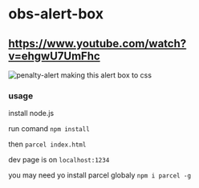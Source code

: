 # obs-alert-box

## https://www.youtube.com/watch?v=ehgwU7UmFhc

![penalty-alert](https://user-images.githubusercontent.com/64712362/117215752-964b2800-adf6-11eb-82cf-9617608c937f.png)
making this alert box to css


### usage
install node.js


run comand `npm install`

then `parcel index.html`

dev page is on `localhost:1234`

you may need yo install parcel globaly `npm i parcel -g`

